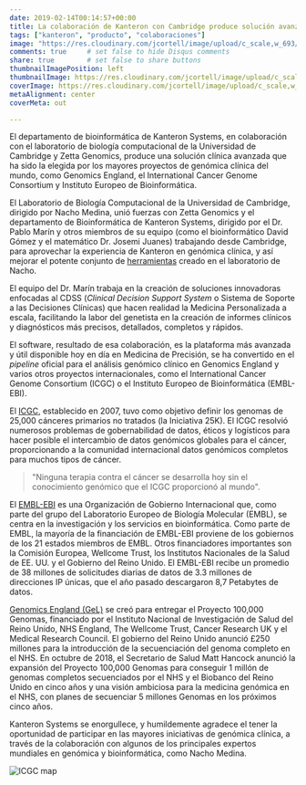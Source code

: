 ```yaml
---
date: 2019-02-14T00:14:57+00:00
title: La colaboración de Kanteron con Cambridge produce solución avanzada para algunos de los principales proyectos genómicos internacionales
tags: ["kanteron", "producto", "colaboraciones"]
image: "https://res.cloudinary.com/jcortell/image/upload/c_scale,w_693/v1550111614/Kanteron/ICGC.png"
comments: true     # set false to hide Disqus comments
share: true        # set false to share buttons
thumbnailImagePosition: left
thumbnailImage: https://res.cloudinary.com/jcortell/image/upload/c_scale,w_693/v1550111614/Kanteron/ICGC.png
coverImage: https://res.cloudinary.com/jcortell/image/upload/c_scale,w_693/v1550111614/Kanteron/ICGC.png
metaAlignment: center
coverMeta: out

---
```

El departamento de bioinformática de Kanteron Systems, en colaboración con el laboratorio de biología computacional de la Universidad de Cambridge y Zetta Genomics, produce una solución clínica avanzada que ha sido la elegida por los mayores proyectos de genómica clínica del mundo, como Genomics England, el International Cancer Genome Consortium y Instituto Europeo de Bioinformática.

<!--more-->

El Laboratorio de Biología Computacional de la Universidad de Cambridge, dirigido por Nacho Medina, unió fuerzas con Zetta Genomics y el departamento de Bioinformática de Kanteron Systems, dirigido por el Dr. Pablo Marín y otros miembros de su equipo (como el bioinformático David Gómez y el matemático Dr. Josemi Juanes) trabajando desde Cambridge, para aprovechar la experiencia de Kanteron en genómica clínica, y así mejorar el potente conjunto de [herramientas](https://www.hpc.cam.ac.uk/compbio/OpenCB) creado en el laboratorio de Nacho.

El equipo del Dr. Marín trabaja en la creación de soluciones innovadoras enfocadas al CDSS (*Clinical Decision Support System* o Sistema de Soporte a las Decisiones Clínicas) que hacen realidad la Medicina Personalizada a escala, facilitando la labor del genetista en la creación de informes clínicos y diagnósticos más precisos, detallados, completos y rápidos.

El software, resultado de esa colaboración, es la plataforma más avanzada y útil disponible hoy en día en Medicina de Precisión,  se ha convertido en el *pipeline* oficial para el análisis genómico clínico en Genomics England y varios otros proyectos internacionales, como el International Cancer Genome Consortium (ICGC) o el Instituto Europeo de Bioinformática (EMBL-EBI).

El [ICGC](https://icgc.org/), establecido en 2007, tuvo como objetivo definir los genomas de 25,000 cánceres primarios no tratados (la Iniciativa 25K). El ICGC resolvió numerosos problemas de gobernabilidad de datos, éticos y logísticos para hacer posible el intercambio de datos genómicos globales para el cáncer, proporcionando a la comunidad internacional datos genómicos completos para muchos tipos de cáncer.

> "Ninguna terapia contra el cáncer se desarrolla hoy sin el conocimiento genómico que el ICGC proporcionó al mundo".

El [EMBL-EBI](https://www.ebi.ac.uk/) es una Organización de Gobierno Internacional que, como parte del grupo del Laboratorio Europeo de Biología Molecular (EMBL), se centra en la investigación y los servicios en bioinformática. Como parte de EMBL, la mayoría de la financiación de EMBL-EBI proviene de los gobiernos de los 21 estados miembros de EMBL. Otros financiadores importantes son la Comisión Europea, Wellcome Trust, los Institutos Nacionales de la Salud de EE. UU. y el Gobierno del Reino Unido. El EMBL-EBI recibe un promedio de 38 millones de solicitudes diarias de datos de 3.3 millones de direcciones IP únicas, que el año pasado descargaron 8,7 Petabytes de datos.

[Genomics England (GeL)](https://www.genomicsengland.co.uk/about-genomics-england/) se creó para entregar el Proyecto 100,000 Genomas, financiado por el Instituto Nacional de Investigación de Salud del Reino Unido, NHS England, The Wellcome Trust, Cancer Research UK y el Medical Research Council. El gobierno del Reino Unido anunció £250 millones para la introducción de la secuenciación del genoma completo en el NHS. En octubre de 2018, el Secretario de Salud Matt Hancock anunció la expansión del Proyecto 100,000 Genomas para conseguir 1 millón de genomas completos secuenciados por el NHS y el Biobanco del Reino Unido en cinco años y una visión ambiciosa para la medicina genómica en el NHS, con planes de secuenciar 5 millones Genomas en los próximos cinco años.

Kanteron Systems se enorgullece, y humildemente agradece el tener la oportunidad de participar en las mayores iniciativas de genómica clínica, a través de la colaboración con algunos de los principales expertos mundiales en genómica y bioinformática, como Nacho Medina.

![ICGC map](https://icgc.org/files/image-icgc-map-cropped.jpg)
